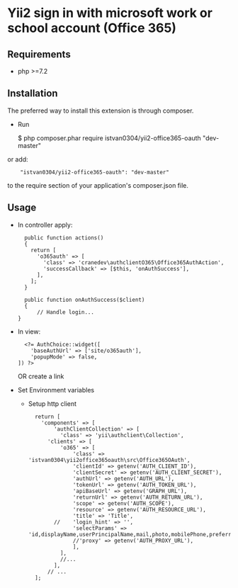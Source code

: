 Yii2 sign in with microsoft work or school account (Office 365)
=================

Requirements
------------
- php >=7.2

Installation
------------
The preferred way to install this extension is through composer.

- Run

    $ php composer.phar require istvan0304/yii2-office365-oauth "dev-master"
    
or add:
    
        "istvan0304/yii2-office365-oauth": "dev-master"
        
to the require section of your application's composer.json file.

Usage
------------

- In controller apply:

        public function actions()
        {
          return [
            'o365auth' => [
              'class' => 'cranedev\authclientO365\Office365AuthAction',
              'successCallback' => [$this, 'onAuthSuccess'],
            ],
          ];
        }

        public function onAuthSuccess($client)
        {
            // Handle login...
      }
        
- In view:

        <?= AuthChoice::widget([
          'baseAuthUrl' => ['site/o365auth'],
          'popupMode' => false,
      ]) ?>
                
  OR create a link

- Set Environment variables

  - Setup http client

          return [
            'components' => [
                'authClientCollection' => [
                  'class' => 'yii\authclient\Collection',
              'clients' => [
                  'o365' => [
                      'class' => 'istvan0304\yii2office365oauth\src\Office365OAuth',
                      'clientId' => getenv('AUTH_CLIENT_ID'),
                      'clientSecret' => getenv('AUTH_CLIENT_SECRET'),
                      'authUrl' => getenv('AUTH_URL'),
                      'tokenUrl' => getenv('AUTH_TOKEN_URL'),
                      'apiBaseUrl' => getenv('GRAPH_URL'),
                      'returnUrl' => getenv('AUTH_RETURN_URL'),
                      'scope' => getenv('AUTH_SCOPE'),
                      'resource' => getenv('AUTH_RESOURCE_URL'),
                      'title' => 'Title',
                //    'login_hint' => '',
                      'selectParams' => 'id,displayName,userPrincipalName,mail,photo,mobilePhone,preferredLanguage,onPremisesExtensionAttributes',
                      //'proxy' => getenv('AUTH_PROXY_URL'),
                      ],
                  ],
                  //...
                ],
              // ...
          ];